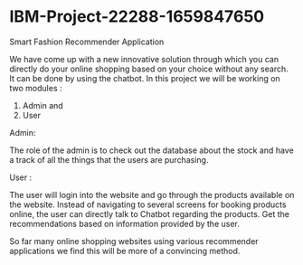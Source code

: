 # IBM-Project-22288-1659847650
Smart Fashion Recommender Application


We have come up with a new innovative solution through which you can directly do your online shopping based on your choice without any search. It can be done by using the chatbot.
In this project we will be working on two modules :
1. Admin and
2. User


Admin:


The role of the admin is to check out the database about the stock and have a track of all the things that the users are purchasing.



User :


The user will login into the website and go through the products available on the website.  Instead of navigating to several screens for booking products online, the user can directly talk to Chatbot regarding the products.  Get the recommendations based on information provided by the user.


So far many online shopping websites using various recommender applications we find this will be more of a convincing method.
